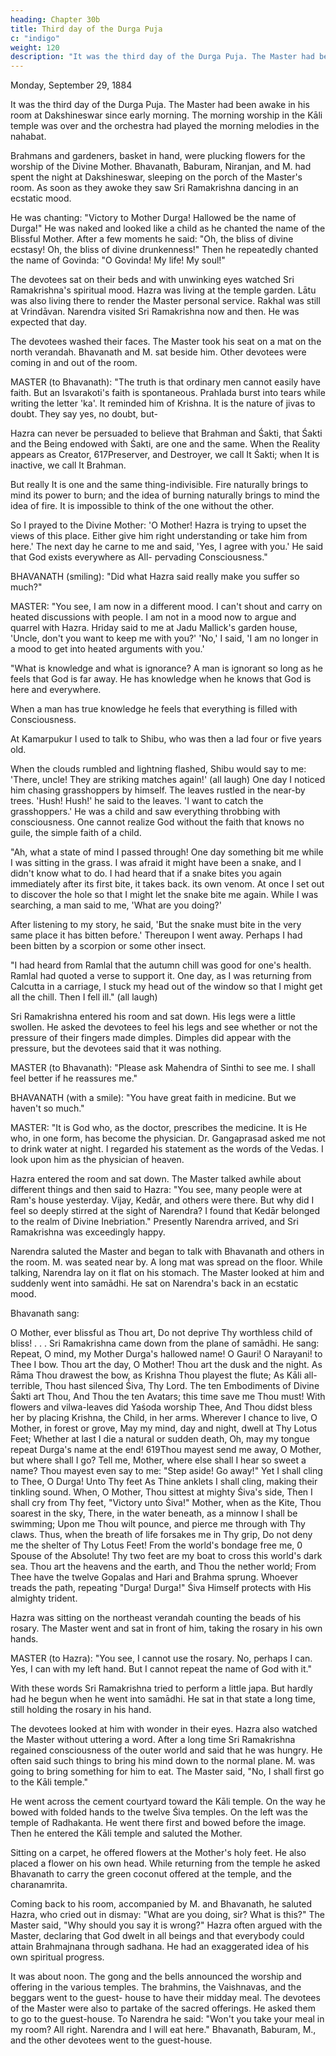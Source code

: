 ```yaml
---
heading: Chapter 30b
title: Third day of the Durga Puja
c: "indigo"
weight: 120
description: "It was the third day of the Durga Puja. The Master had been awake in his room at Dakshineswar since early morning. The morning worship in the Kāli temple was over and the orchestra had played the morning melodies in the nahabat"
---
```



Monday, September 29, 1884

It was the third day of the Durga Puja. The Master had been awake in his room at Dakshineswar since early morning. The morning worship in the Kāli temple was over and
the orchestra had played the morning melodies in the nahabat. 

Brahmans and gardeners, basket in hand, were plucking flowers for the worship of the Divine Mother. Bhavanath, Baburam, Niranjan, and M. had spent the night at Dakshineswar, sleeping on the porch of the Master's room. As soon as they awoke they saw Sri Ramakrishna dancing in an ecstatic mood. 

He was chanting: "Victory to Mother Durga! Hallowed be the name of Durga!" He was naked and looked like a child as he chanted the name of the
Blissful Mother. After a few moments he said: "Oh, the bliss of divine ecstasy! Oh, the bliss of divine drunkenness!" Then he repeatedly chanted the name of Govinda: "O Govinda! My life! My soul!"

The devotees sat on their beds and with unwinking eyes watched Sri Ramakrishna's spiritual mood. Hazra was living at the temple garden. Lātu was also living there to render the Master personal service. Rakhal was still at Vrindāvan. Narendra visited Sri Ramakrishna now and then. He was expected that day.

The devotees washed their faces. The Master took his seat on a mat on the north verandah. Bhavanath and M. sat beside him. Other devotees were coming in and out of the room.

MASTER (to Bhavanath): "The truth is that ordinary men cannot easily have faith. But an Isvarakoti's faith is spontaneous. Prahlada burst into tears while writing the letter 'ka'. It reminded him of Krishna. It is the nature of jivas to doubt. They say yes, no doubt, but-


Hazra can never be persuaded to believe that Brahman and Śakti, that Śakti and the Being endowed with Śakti, are one and the same. When the Reality appears as Creator,
617Preserver, and Destroyer, we call It Śakti; when It is inactive, we call It Brahman. 

But really It is one and the same thing-indivisible. Fire naturally brings to mind its power to
burn; and the idea of burning naturally brings to mind the idea of fire. It is impossible to
think of the one without the other.

So I prayed to the Divine Mother: 'O Mother! Hazra is trying to upset the views of this place. Either give him right understanding or take him from here.' The next day he carne to me and said, 'Yes, I agree with you.' He said that God exists everywhere as All-
pervading Consciousness."

BHAVANATH (smiling): "Did what Hazra said really make you suffer so much?" 

MASTER: "You see, I am now in a different mood. I can't shout and carry on heated discussions with people. I am not in a mood now to argue and quarrel with Hazra. Hriday said to me at Jadu Mallick's garden house, 'Uncle, don't you want to keep me with you?' 'No,' I said, 'I am no longer in a mood to get into heated arguments with you.'

"What is knowledge and what is ignorance? A man is ignorant so long as he feels that God is far away. He has knowledge when he knows that God is here and everywhere.


When a man has true knowledge he feels that everything is filled with Consciousness.

At Kamarpukur I used to talk to Shibu, who was then a lad four or five years old.

When the clouds rumbled and lightning flashed, Shibu would say to me: 'There, uncle! They are striking matches again!' (all laugh) One day I noticed him chasing grasshoppers by himself. The leaves rustled in the near-by trees. 'Hush! Hush!' he said to the leaves. 'I want to catch the grasshoppers.' He was a child and saw everything throbbing with consciousness. One cannot realize God without the faith that knows no guile, the simple faith of a child.

"Ah, what a state of mind I passed through! One day something bit me while I was sitting in the grass. I was afraid it might have been a snake, and I didn't know what to do. I had heard that if a snake bites you again immediately after its first bite, it takes back. its own venom. At once I set out to discover the hole so that I might let the snake bite me again. While I was searching, a man said to me, 'What are you doing?' 

After listening to my story, he said, 'But the snake must bite in the very same place it has bitten before.' Thereupon I went away. Perhaps I had been bitten by a scorpion or some other insect.

"I had heard from Ramlal that the autumn chill was good for one's health. Ramlal had
quoted a verse to support it. One day, as I was returning from Calcutta in a carriage, I
stuck my head out of the window so that I might get all the chill. Then I fell ill." (all
laugh)

Sri Ramakrishna entered his room and sat down. His legs were a little swollen. He asked the devotees to feel his legs and see whether or not the pressure of their fingers made dimples. Dimples did appear with the pressure, but the devotees said that it was nothing.

MASTER (to Bhavanath): "Please ask Mahendra of Sinthi to see me. I shall feel better if he reassures me."

BHAVANATH (with a smile): "You have great faith in medicine. But we haven't so much."

MASTER: "It is God who, as the doctor, prescribes the medicine. It is He who, in one form, has become the physician. Dr. Gangaprasad asked me not to drink water at night. I regarded his statement as the words of the Vedas. I look upon him as the physician of
heaven.

Hazra entered the room and sat down. The Master talked awhile about different things and then said to Hazra: "You see, many people were at Ram's house yesterday. Vijay, Kedār, and others were there. But why did I feel so deeply stirred at the sight of Narendra? I found that Kedār belonged to the realm of Divine Inebriation."
Presently Narendra arrived, and Sri Ramakrishna was exceedingly happy. 

Narendra saluted the Master and began to talk with Bhavanath and others in the room. M. was seated near by. A long mat was spread on the floor. While talking, Narendra lay on it flat on his stomach. The Master looked at him and suddenly went into samādhi. He sat on Narendra's back in an ecstatic mood.

Bhavanath sang:

O Mother, ever blissful as Thou art,
Do not deprive Thy worthless child of bliss! . . .
Sri Ramakrishna came down from the plane of samādhi. He sang:
Repeat, O mind, my Mother Durga's hallowed name!
O Gauri! O Narayani! to Thee I bow.
Thou art the day, O Mother! Thou art the dusk and the night.
As Rāma Thou drawest the bow, as Krishna Thou playest the
flute;
As Kāli all-terrible, Thou hast silenced Śiva, Thy Lord.
The ten Embodiments of Divine Śakti art Thou,
And Thou the ten Avatars; this time save me Thou must!
With flowers and vilwa-leaves did Yaśoda worship Thee,
And Thou didst bless her by placing Krishna, the Child, in her
arms.
Wherever I chance to live, O Mother, in forest or grove,
May my mind, day and night, dwell at Thy Lotus Feet;
Whether at last I die a natural or sudden death,
Oh, may my tongue repeat Durga's name at the end!
619Thou mayest send me away, O Mother, but where shall I go?
Tell me, Mother, where else shall I hear so sweet a name?
Thou mayest even say to me: "Step aside! Go away!"
Yet I shall cling to Thee, O Durga! Unto Thy feet
As Thine anklets I shall cling, making their tinkling sound.
When, O Mother, Thou sittest at mighty Śiva's side,
Then I shall cry from Thy feet, "Victory unto Śiva!"
Mother, when as the Kite, Thou soarest in the sky,
There, in the water beneath, as a minnow I shall be swimming;
Upon me Thou wilt pounce, and pierce me through with Thy
claws.
Thus, when the breath of life forsakes me in Thy grip,
Do not deny me the shelter of Thy Lotus Feet!
From the world's bondage free me, 0 Spouse of the Absolute!
Thy two feet are my boat to cross this world's dark sea.
Thou art the heavens and the earth, and Thou the nether world;
From Thee have the twelve Gopalas and Hari and Brahma
sprung.
Whoever treads the path, repeating "Durga! Durga!"
Śiva Himself protects with His almighty trident.

Hazra was sitting on the northeast verandah counting the beads of his rosary. The Master went and sat in front of him, taking the rosary in his own hands.

MASTER (to Hazra): "You see, I cannot use the rosary. No, perhaps I can. Yes, I can with my left hand. But I cannot repeat the name of God with it." 

With these words Sri Ramakrishna tried to perform a little japa. But hardly had he begun when he went into samādhi. He sat in that state a long time, still holding the rosary in his hand. 

The devotees looked at him with wonder in their eyes. Hazra also watched the
Master without uttering a word. After a long time Sri Ramakrishna regained consciousness of the outer world and said that he was hungry. He often said such things to bring his mind down to the normal plane. M. was going to bring something for him to eat. The Master said, "No, I shall first go to the Kāli temple."

He went across the cement courtyard toward the Kāli temple. On the way he bowed with folded hands to the twelve Śiva temples. On the left was the temple of Radhakanta. He went there first and bowed before the image. Then he entered the Kāli temple and saluted the Mother.

Sitting on a carpet, he offered flowers at the Mother's holy feet. He also placed a flower on his own head. While returning from the temple he asked
Bhavanath to carry the green coconut offered at the temple, and the charanamrita.

Coming back to his room, accompanied by M. and Bhavanath, he saluted Hazra, who cried out in dismay: "What are you doing, sir? What is this?" The Master said, "Why should you say it is wrong?" Hazra often argued with the Master, declaring that God dwelt in all beings and that everybody could attain Brahmajnana through sadhana. He had an exaggerated idea of his own spiritual progress.

It was about noon. The gong and the bells announced the worship and offering in the
various temples. The brahmins, the Vaishnavas, and the beggars went to the guest-
house to have their midday meal. The devotees of the Master were also to partake of the
sacred offerings. He asked them to go to the guest-house. To Narendra he said: "Won't
you take your meal in my room? All right. Narendra and I will eat here." Bhavanath,
Baburam, M., and the other devotees went to the guest-house.


